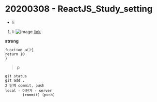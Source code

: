 # 20200308 - ReactJS_Study_setting

- li

1. li
   ![image](src)
   [link](www.naver.com)

**strong**

```
function a(){
return 10
}
```

> p

```
git status
git add .
2 단계 commit, push
local - 어딘가 - server
        (commit) (push)
```
